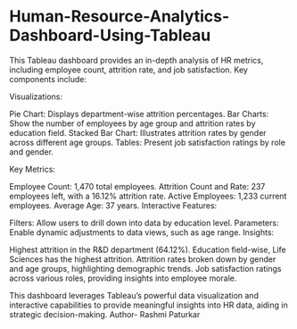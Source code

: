 # Human-Resource-Analytics-Dashboard-Using-Tableau
This Tableau dashboard provides an in-depth analysis of HR metrics, including employee count, attrition rate, and job satisfaction.
Key components include:

Visualizations:

Pie Chart: Displays department-wise attrition percentages.
Bar Charts: Show the number of employees by age group and attrition rates by education field.
Stacked Bar Chart: Illustrates attrition rates by gender across different age groups.
Tables: Present job satisfaction ratings by role and gender.

Key Metrics:

Employee Count: 1,470 total employees.
Attrition Count and Rate: 237 employees left, with a 16.12% attrition rate.
Active Employees: 1,233 current employees.
Average Age: 37 years.
Interactive Features:

Filters: Allow users to drill down into data by education level.
Parameters: Enable dynamic adjustments to data views, such as age range.
Insights:

Highest attrition in the R&D department (64.12%).
Education field-wise, Life Sciences has the highest attrition.
Attrition rates broken down by gender and age groups, highlighting demographic trends.
Job satisfaction ratings across various roles, providing insights into employee morale.

This dashboard leverages Tableau’s powerful data visualization and interactive capabilities to provide meaningful insights into HR data, aiding in strategic decision-making.
Author- Rashmi Paturkar

